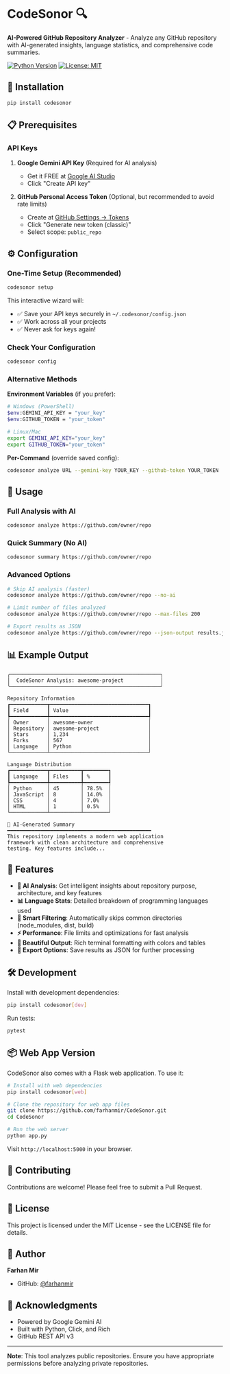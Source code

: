 # CodeSonor 🔍

**AI-Powered GitHub Repository Analyzer** - Analyze any GitHub repository with AI-generated insights, language statistics, and comprehensive code summaries.

[![Python Version](https://img.shields.io/badge/python-3.9+-blue.svg)](https://www.python.org/downloads/)
[![License: MIT](https://img.shields.io/badge/License-MIT-yellow.svg)](https://opensource.org/licenses/MIT)

## 🚀 Installation

```bash
pip install codesonor
```

## 📋 Prerequisites

### API Keys

1. **Google Gemini API Key** (Required for AI analysis)
   - Get it FREE at [Google AI Studio](https://aistudio.google.com/app/apikey)
   - Click "Create API key"
   
2. **GitHub Personal Access Token** (Optional, but recommended to avoid rate limits)
   - Create at [GitHub Settings → Tokens](https://github.com/settings/tokens)
   - Click "Generate new token (classic)"
   - Select scope: `public_repo`

## ⚙️ Configuration

### One-Time Setup (Recommended)
```bash
codesonor setup
```
This interactive wizard will:
- ✅ Save your API keys securely in `~/.codesonor/config.json`
- ✅ Work across all your projects
- ✅ Never ask for keys again!

### Check Your Configuration
```bash
codesonor config
```

### Alternative Methods

**Environment Variables** (if you prefer):
```bash
# Windows (PowerShell)
$env:GEMINI_API_KEY = "your_key"
$env:GITHUB_TOKEN = "your_token"

# Linux/Mac
export GEMINI_API_KEY="your_key"
export GITHUB_TOKEN="your_token"
```

**Per-Command** (override saved config):
```bash
codesonor analyze URL --gemini-key YOUR_KEY --github-token YOUR_TOKEN
```

## 📖 Usage

### Full Analysis with AI
```bash
codesonor analyze https://github.com/owner/repo
```

### Quick Summary (No AI)
```bash
codesonor summary https://github.com/owner/repo
```

### Advanced Options
```bash
# Skip AI analysis (faster)
codesonor analyze https://github.com/owner/repo --no-ai

# Limit number of files analyzed
codesonor analyze https://github.com/owner/repo --max-files 200

# Export results as JSON
codesonor analyze https://github.com/owner/repo --json-output results.json
```

## 📊 Example Output

```
╭─────────────────────────────────────────────────╮
│  CodeSonor Analysis: awesome-project            │
╰─────────────────────────────────────────────────╯

Repository Information
┏━━━━━━━━━━━━┳━━━━━━━━━━━━━━━━━━━━━━━━━━━━━━━━┓
┃ Field      ┃ Value                          ┃
┡━━━━━━━━━━━━╇━━━━━━━━━━━━━━━━━━━━━━━━━━━━━━━━┩
│ Owner      │ awesome-owner                  │
│ Repository │ awesome-project                │
│ Stars      │ 1,234                          │
│ Forks      │ 567                            │
│ Language   │ Python                         │
└────────────┴────────────────────────────────┘

Language Distribution
┏━━━━━━━━━━━━┳━━━━━━━━━━┳━━━━━━━━┓
┃ Language   ┃ Files    ┃ %      ┃
┡━━━━━━━━━━━━╇━━━━━━━━━━╇━━━━━━━━┩
│ Python     │ 45       │ 78.5%  │
│ JavaScript │ 8        │ 14.0%  │
│ CSS        │ 4        │ 7.0%   │
│ HTML       │ 1        │ 0.5%   │
└────────────┴──────────┴────────┘

🤖 AI-Generated Summary
━━━━━━━━━━━━━━━━━━━━━━━━━━━━━━━━━━━━━━━━━━━━━━━
This repository implements a modern web application
framework with clean architecture and comprehensive
testing. Key features include...
```

## 🎯 Features

- **🤖 AI Analysis**: Get intelligent insights about repository purpose, architecture, and key features
- **📊 Language Stats**: Detailed breakdown of programming languages used
- **📁 Smart Filtering**: Automatically skips common directories (node_modules, dist, build)
- **⚡ Performance**: File limits and optimizations for fast analysis
- **🎨 Beautiful Output**: Rich terminal formatting with colors and tables
- **💾 Export Options**: Save results as JSON for further processing

## 🛠️ Development

Install with development dependencies:
```bash
pip install codesonor[dev]
```

Run tests:
```bash
pytest
```

## 📦 Web App Version

CodeSonor also comes with a Flask web application. To use it:

```bash
# Install with web dependencies
pip install codesonor[web]

# Clone the repository for web app files
git clone https://github.com/farhanmir/CodeSonor.git
cd CodeSonor

# Run the web server
python app.py
```

Visit `http://localhost:5000` in your browser.

## 🤝 Contributing

Contributions are welcome! Please feel free to submit a Pull Request.

## 📄 License

This project is licensed under the MIT License - see the LICENSE file for details.

## 👤 Author

**Farhan Mir**

- GitHub: [@farhanmir](https://github.com/farhanmir)

## 🙏 Acknowledgments

- Powered by Google Gemini AI
- Built with Python, Click, and Rich
- GitHub REST API v3

---

**Note**: This tool analyzes public repositories. Ensure you have appropriate permissions before analyzing private repositories.
